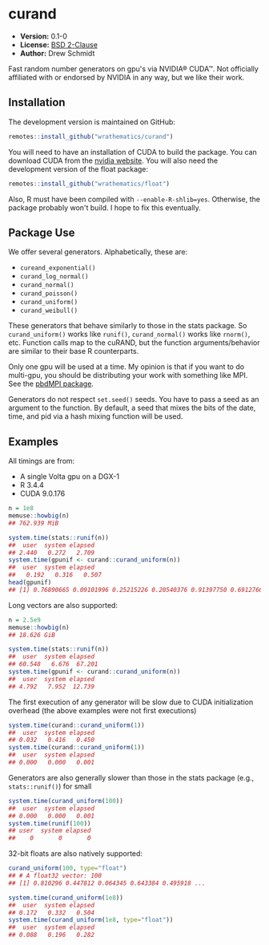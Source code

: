 # curand

* **Version:** 0.1-0
* **License:** [BSD 2-Clause](http://opensource.org/licenses/BSD-2-Clause)
* **Author:** Drew Schmidt


Fast random number generators on gpu's via NVIDIA® CUDA™. Not officially affiliated with or endorsed by NVIDIA in any way, but we like their work.


## Installation

<!-- To install the R package, run:

```r
install.package("curand")
``` -->

The development version is maintained on GitHub:

```r
remotes::install_github("wrathematics/curand")
```

You will need to have an installation of CUDA to build the package. You can download CUDA from the [nvidia website](https://developer.nvidia.com/cuda-downloads). You will also need the development version of the float package:

```r
remotes::install_github("wrathematics/float")
```

Also, R must have been compiled with `--enable-R-shlib=yes`. Otherwise, the package probably won't build. I hope to fix this eventually.



## Package Use

We offer several generators. Alphabetically, these are:

* `cureand_exponential()`
* `curand_log_normal()`
* `curand_normal()`
* `curand_poisson()`
* `curand_uniform()`
* `curand_weibull()`

These generators that behave similarly to those in the stats package. So `curand_uniform()` works like `runif()`, `curand_normal()` works like `rnorm()`, etc. Function calls map to the cuRAND, but the function arguments/behavior are similar to their base R counterparts.

Only one gpu will be used at a time. My opinion is that if you want to do multi-gpu, you should be distributing your work with something like MPI. See the [pbdMPI package](https://cran.r-project.org/web/packages/pbdMPI/index.html).

Generators do not respect `set.seed()` seeds. You have to pass a seed as an argument to the function. By default, a seed that mixes the bits of the date, time, and pid via a hash mixing function will be used.



## Examples

All timings are from:

* A single Volta gpu on a DGX-1
* R 3.4.4
* CUDA 9.0.176

```r
n = 1e8
memuse::howbig(n)
## 762.939 MiB

system.time(stats::runif(n))
##  user  system elapsed 
## 2.440   0.272   2.709 
system.time(gpunif <- curand::curand_uniform(n))
##  user  system elapsed 
##   0.192   0.316   0.507 
head(gpunif)
## [1] 0.76890665 0.09101996 0.25215226 0.20540376 0.91397750 0.69127667
```

Long vectors are also supported:

```r
n = 2.5e9
memuse::howbig(n)
## 18.626 GiB

system.time(stats::runif(n))
##  user  system elapsed 
## 60.548   6.676  67.201 
system.time(gpunif <- curand::curand_uniform(n))
##  user  system elapsed 
## 4.792   7.952  12.739
```

The first execution of any generator will be slow due to CUDA initialization overhead (the above examples were not first executions)

```r
system.time(curand::curand_uniform(1))
##  user  system elapsed 
## 0.032   0.416   0.450 
system.time(curand::curand_uniform(1))
##  user  system elapsed 
## 0.000   0.000   0.001 
```

Generators are also generally slower than those in the stats package (e.g., `stats::runif()`) for small 

```r
system.time(curand_uniform(100))
##  user  system elapsed 
## 0.000   0.000   0.001 
system.time(runif(100))
## user  system elapsed 
##    0       0       0 
```

32-bit floats are also natively supported:

```r
curand_uniform(100, type="float")
## # A float32 vector: 100
## [1] 0.810296 0.447812 0.064345 0.643384 0.495918 ... 

system.time(curand_uniform(1e8))
##  user  system elapsed 
## 0.172   0.332   0.504 
system.time(curand_uniform(1e8, type="float"))
##  user  system elapsed 
## 0.088   0.196   0.282 
```
